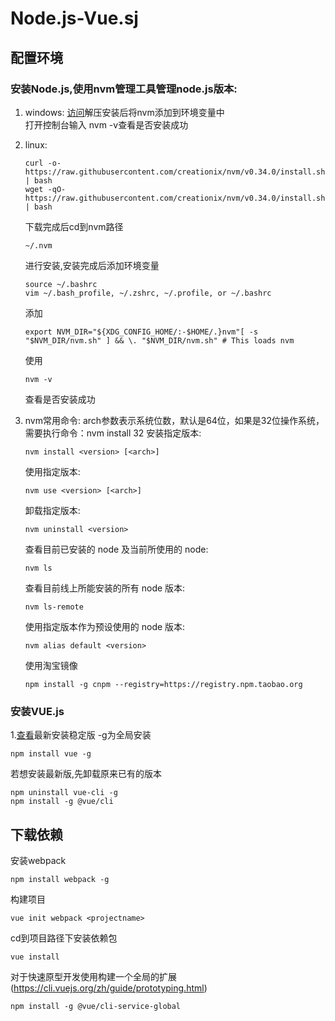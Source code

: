# Node.js-Vue.sj

## 配置环境
### 安装Node.js,使用nvm管理工具管理node.js版本:
1.  windows:
    [访问](https://github.com/coreybutler/nvm-windows/releases)解压安装后将nvm添加到环境变量中<br>
    打开控制台输入 nvm -v查看是否安装成功
2.  linux:
    
        curl -o- https://raw.githubusercontent.com/creationix/nvm/v0.34.0/install.sh | bash 
        wget -qO- https://raw.githubusercontent.com/creationix/nvm/v0.34.0/install.sh | bash
    下载完成后cd到nvm路径
        
        ~/.nvm
     进行安装,安装完成后添加环境变量
        
        source ~/.bashrc
        vim ~/.bash_profile, ~/.zshrc, ~/.profile, or ~/.bashrc
     添加
     
        export NVM_DIR="${XDG_CONFIG_HOME/:-$HOME/.}nvm"[ -s "$NVM_DIR/nvm.sh" ] && \. "$NVM_DIR/nvm.sh" # This loads nvm
     使用
     
        nvm -v
      查看是否安装成功<br>
3.    nvm常用命令:
         arch参数表示系统位数，默认是64位，如果是32位操作系统，需要执行命令：nvm install <version> 32
         安装指定版本:
         
          nvm install <version> [<arch>]
         使用指定版本:
         
          nvm use <version> [<arch>]
         卸载指定版本:
         
          nvm uninstall <version>
         查看目前已安装的 node 及当前所使用的 node:
         
          nvm ls
         查看目前线上所能安装的所有 node 版本:
         
          nvm ls-remote
         使用指定版本作为预设使用的 node 版本:
         
          nvm alias default <version>
         使用淘宝镜像
          
          npm install -g cnpm --registry=https://registry.npm.taobao.org
         
         
          
### 安装VUE.js
1.[查看](https://cn.vuejs.org/v2/guide/installation.html#NPM)最新安装稳定版 -g为全局安装

    npm install vue -g
若想安装最新版,先卸载原来已有的版本

    npm uninstall vue-cli -g
    npm install -g @vue/cli

## 下载依赖
安装webpack

    npm install webpack -g
构建项目

    vue init webpack <projectname>
cd到项目路径下安装依赖包
    
    vue install 
  对于快速原型开发使用构建一个全局的扩展(https://cli.vuejs.org/zh/guide/prototyping.html)
  
    npm install -g @vue/cli-service-global
